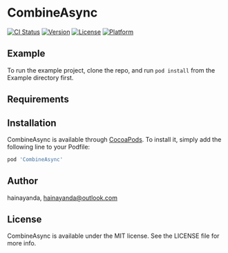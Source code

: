 # CombineAsync

[![CI Status](https://img.shields.io/travis/hainayanda/CombineAsync.svg?style=flat)](https://travis-ci.org/hainayanda/CombineAsync)
[![Version](https://img.shields.io/cocoapods/v/CombineAsync.svg?style=flat)](https://cocoapods.org/pods/CombineAsync)
[![License](https://img.shields.io/cocoapods/l/CombineAsync.svg?style=flat)](https://cocoapods.org/pods/CombineAsync)
[![Platform](https://img.shields.io/cocoapods/p/CombineAsync.svg?style=flat)](https://cocoapods.org/pods/CombineAsync)

## Example

To run the example project, clone the repo, and run `pod install` from the Example directory first.

## Requirements

## Installation

CombineAsync is available through [CocoaPods](https://cocoapods.org). To install
it, simply add the following line to your Podfile:

```ruby
pod 'CombineAsync'
```

## Author

hainayanda, hainayanda@outlook.com

## License

CombineAsync is available under the MIT license. See the LICENSE file for more info.
